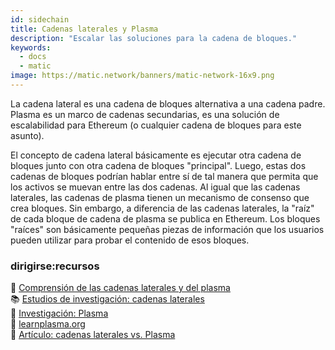 ```yaml
---
id: sidechain
title: Cadenas laterales y Plasma
description: "Escalar las soluciones para la cadena de bloques."
keywords:
  - docs
  - matic
image: https://matic.network/banners/matic-network-16x9.png
---
```

La cadena lateral es una cadena de bloques alternativa a una cadena padre. Plasma es un marco de cadenas secundarias, es una solución de escalabilidad para Ethereum (o cualquier cadena de bloques para este asunto).

El concepto de cadena lateral básicamente es ejecutar otra cadena de bloques junto con otra cadena de bloques "principal". Luego, estas dos cadenas de bloques podrían hablar entre sí de tal manera que permita que los activos se muevan entre las dos cadenas.
 Al igual que las cadenas laterales, las cadenas de plasma tienen un mecanismo de consenso que crea bloques. Sin embargo, a diferencia de las cadenas laterales, la "raíz" de cada bloque de cadena de plasma se publica en Ethereum. Los bloques "raíces" son básicamente pequeñas piezas de información que los usuarios pueden utilizar para probar el contenido de esos bloques.

### **dirigirse:recursos**

:page_facing_up: [Comprensión de las cadenas laterales y del plasma](https://docs.plasma.group/en/latest/src/plasma/sidechains.html) <br/>
 :books: [Estudios de investigación: cadenas laterales](https://blockstream.com/sidechains.pdf) <br/>
 :blue_book: [Investigación: Plasma](http://plasma.io/) <br/>
 :blue_book: [learnplasma.org](https://www.learnplasma.org/en/learn/) <br/>
 :page_facing_up: [Artículo: cadenas laterales vs. Plasma](https://medium.com/swlh/a-comparative-analysis-of-sidechains-plasma-and-sharding-8152f6b51a31)